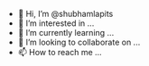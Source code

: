 - 👋 Hi, I’m @shubhamlapits
- 👀 I’m interested in ...
- 🌱 I’m currently learning ...
- 💞️ I’m looking to collaborate on ...
- 📫 How to reach me ...

<!---
shubhamlapits/shubhamlapits is a ✨ special ✨ repository because its `README.md` (this file) appears on your GitHub profile.
You can click the Preview link to take a look at your changes.
--->
